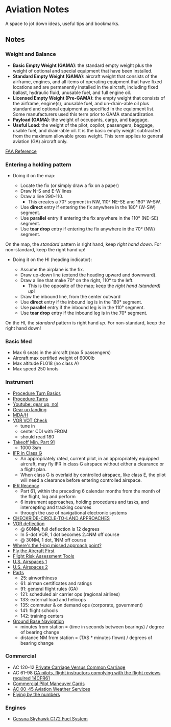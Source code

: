 # Aviation Notes

A space to jot down ideas, useful tips and bookmarks.

## Notes

### Weight and Balance

* **Basic Empty Weight (GAMA)**: the standard empty weight plus the weight of optional and special equipment that have been installed.
* **Standard Empty Weight (GAMA)**: aircraft weight that consists of the airframe, engines, and all items of operating equipment that have fixed locations and are permanently installed in the aircraft, including fixed ballast, hydraulic fluid, unusable fuel, and full engine oil.
* **Licensed Empty Weight (Pre-GAMA)**: the empty weight that consists of the airframe, engine(s), unusable fuel, and un-drain-able oil plus standard and optional equipment as specified in the equipment list. Some manufacturers used this term prior to GAMA standardization.
* **Payload (GAMA)**: the weight of occupants, cargo, and baggage.
* **Useful Load**: the weight of the pilot, copilot, passengers, baggage, usable fuel, and drain-able oil. It is the basic empty weight subtracted from the maximum allowable gross weight. This term applies to general aviation (GA) aircraft only.

[FAA Reference](https://www.faa.gov/regulations_policies/handbooks_manuals/aviation/phak/media/12_phak_ch10.pdf)

### Entering a holding pattern

* Doing it on the map:

  * Locate the fix (or simply draw a fix on a paper)
  * Draw N-S and E-W lines
  * Draw a line 290-110.
    * This creates a 70° segment in NW, 110° NE-SE and 180° W-SW.
  * Use **direct** entry if entering the fix anywhere in the 180° (W-SW) segment.
  * Use **parallel** entry if entering the fix anywhere in the 110° (NE-SE) segment.
  * Use **tear drop** entry if entering the fix anywhere in the 70° (NW) segment.

On the map, the _standard_ pattern is right hand, keep _right hand down_.
For non-standard, keep the right hand up!

* Doing it on the HI (heading indicator):

  * Assume the airplane is the fix.
  * Draw up-down line (extend the heading upward and downward).
  * Draw a line that make 70° on the right, 110° to the left.
    * This is the opposite of the map; keep the _right hand (standard) up_!
  * Draw the inbound line, from the center outward
  * Use **direct** entry if the inbound leg is in the 180° segment.
  * Use **parallel** entry if the inbound leg is in the 110° segment.
  * Use **tear drop** entry if the inbound leg is in the 70° segment.

On the HI, the _standard_ pattern is right hand _up_.
For non-standard, keep the right hand down!

### Basic Med

* Max 6 seats in the aircraft (max 5 passengers)
* Aircraft max certified weight of 6000lb
* Max altitude FL018 (no class A)
* Max speed 250 knots

### Instrument

* [Procedure Turn Basics](https://www.ifr-magazine.com/technique/procedure-turn-basics/)
* [Procedure Turns](http://www.altairva-fs.com/training/ava_training_ifr_pt.htm)
* [Youtube: gear up, no!](https://youtu.be/qP1XQzwRuV8)
* [Gear up landing](https://www.aopa.org/news-and-media/all-news/1999/february/flight-training-magazine/gear-up-landings--asphalt-or-grass)
* [MDA/H](https://www.skybrary.aero/index.php/Minimum_Descent_Altitude/Height_(MDA/MDH))
* [VOR VOT Check](https://www.faa.gov/air_traffic/flight_info/aeronav/acf/media/Presentations/17-02-RD295_VOR_MON_AIM_language.pdf)
  * tune in
  * center CDI with FROM
  * should read 180
* [Takeoff Min, Part 91](https://www.thinkaviation.net/standard-takeoff-minimums/)
  * 1000 3sm
* [IFR in Class G](https://www.ifr-magazine.com/charts-plates/on-your-own-in-class-g/)
  * An appropriately rated, current pilot, in an appropriately equipped aircraft, may fly IFR in class G airspace without either a clearance or a flight plan.
  * When class G is overlaid by controlled airspace, like class E, the pilot will need a clearance before entering controlled airspace.
* [IFR Recency](https://pilot-protection-services.aopa.org/news/2020/march/01/instrument-currency)
  * Part 61, within the preceding 6 calendar months from the month of the flight, log and perform
  * 6 instrument approaches, holding procedures and tasks, and intercepting and tracking courses
  * through the use of navigational electronic systems
* [CHECKRIDE-CIRCLE-TO-LAND APPROACHES](https://www.aopa.org/news-and-media/all-news/1998/january/flight-training-magazine/checkride)
* [VOR deflection](https://www.aopa.org/news-and-media/all-news/2014/april/01/ifr-fix-a-full-scale-deflection)
  * @ 60NM, full deflection is 12 degrees
  * In 5-dot VOR, 1 dot becomes 2.4NM off course
  * @ 30NM, 1 dot, 1NM off course
* [Where's the f-ing missed approach point?](https://captainslog.aero/2013/missed-approach-points/)
* [Fly the Aircraft First](https://handouts-live.s3.amazonaws.com/855c9e54ab384030a38f2f115b1923b7?X-Amz-Algorithm=AWS4-HMAC-SHA256&X-Amz-Date=20201230T000054Z&X-Amz-SignedHeaders=host&X-Amz-Expires=86400&X-Amz-Credential=AKIAJICNIQWVMWBRIUMQ%2F20201230%2Fus-east-1%2Fs3%2Faws4_request&X-Amz-Signature=11fdc0169ac11c73ccf5260aba274f97722a339440a8faf6367549565413221b)
* [Flight Risk Assessment Tools](https://handouts-live.s3.amazonaws.com/0716e1cae6664e9c805ca5074fcaa7dc?X-Amz-Algorithm=AWS4-HMAC-SHA256&X-Amz-Date=20201230T000054Z&X-Amz-SignedHeaders=host&X-Amz-Expires=86400&X-Amz-Credential=AKIAJICNIQWVMWBRIUMQ%2F20201230%2Fus-east-1%2Fs3%2Faws4_request&X-Amz-Signature=7f710158f7dad614cad71d15848de079ce915860353f0d624ea99327722a190a)
* [U.S. Airspaces 1](https://handouts-live.s3.amazonaws.com/7ede267a5c50434daad6eff676249fa9?X-Amz-Algorithm=AWS4-HMAC-SHA256&X-Amz-Date=20201230T000054Z&X-Amz-SignedHeaders=host&X-Amz-Expires=86400&X-Amz-Credential=AKIAJICNIQWVMWBRIUMQ%2F20201230%2Fus-east-1%2Fs3%2Faws4_request&X-Amz-Signature=0218f90bdff157bd38829bc7a3c2c82430ba8e36a6f02c44aead011ad9c4530c)
* [U.S. Airspaces 2](https://handouts-live.s3.amazonaws.com/3c7c7b9ac7c642ecafb4c8df1d546bb3?X-Amz-Algorithm=AWS4-HMAC-SHA256&X-Amz-Date=20201230T000054Z&X-Amz-SignedHeaders=host&X-Amz-Expires=86400&X-Amz-Credential=AKIAJICNIQWVMWBRIUMQ%2F20201230%2Fus-east-1%2Fs3%2Faws4_request&X-Amz-Signature=71b5c667f627189d7fcf569d224d700f2eeacbac5956e821f4dd82caf31b4df3)
* [Parts](https://www.thinkaviation.net/difference-between-part-91-121-135/)
  * 25: airworthiness
  * 61: airman certificates and ratings
  * 91: general flight rules (GA)
  * 121: scheduled air carrier ops (regional airlines)
  * 133: external load and helicops
  * 135: commuter & on demand ops (corporate, government)
  * 141: flight schools
  * 142: training centers
* [Ground Base Navigation](https://www.flightliteracy.com/ground-based-navigation-part-three/)
  * minutes from station = (time in seconds between bearings) / degree of bearing change
  * distance NM from station = (TAS * minutes flown) / degrees of bearing change

### Commercial

* AC 120-12 [Private Carriage Versus Common Carriage](https://www.faa.gov/documentLibrary/media/Advisory_Circular/AC%20120-12A.pdf)
* AC 61-98 [GA pilots, flight instructors complying with the flight reviews required 14CFR61](https://www.faa.gov/documentLibrary/media/Advisory_Circular/AC_61-98D.pdf)
* [Commercial Pilot Maneuver Cards](https://www.av8flight.com/wp-content/uploads/2020/12/Commercial-Pilot-Maneuver-Cards-opt.pdf)
* [AC 00-45 Aviation Weather Services](https://www.faa.gov/documentlibrary/media/advisory_circular/ac_00-45h.pdf)
* [Flying by the numbers](https://www.faa.gov/news/safety_briefing/2010/media/MarApr2010-FlyingByTheNumbers.pdf)

### Engines

* [Cessna Skyhawk C172 Fuel System](http://www.atlantapilot.com/aircraft/172/Cessna%20Fuel%20System.jpg)

